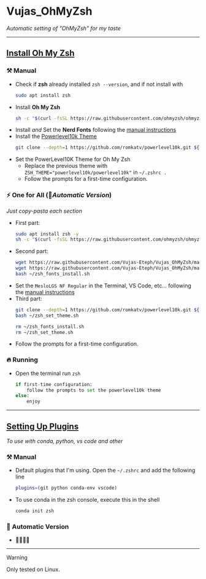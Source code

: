 # Vujas_OhMyZsh
*Automatic setting of "OhMyZsh" for my taste*

---

##  [Install Oh My Zsh](https://github.com/ohmyzsh/ohmyzsh?tab=readme-ov-file#basic-installation)

### ⚒️ Manual
- Check if **zsh** already installed `zsh --version`, and if not install with 
	```zsh
	sudo apt install zsh
	```
- Install **Oh My Zsh**
	```zsh
	sh -c "$(curl -fsSL https://raw.githubusercontent.com/ohmyzsh/ohmyzsh/master/tools/install.sh)"
	```
- Install *and* Set the **Nerd Fonts** following the [manual instructions](https://github.com/romkatv/powerlevel10k?tab=readme-ov-file#meslo-nerd-font-patched-for-powerlevel10k)
- Install the [Powerlevel10k Theme](https://github.com/romkatv/powerlevel10k#oh-my-zsh)
	```zsh
	git clone --depth=1 https://github.com/romkatv/powerlevel10k.git ${ZSH_CUSTOM:-$HOME/.oh-my-zsh/custom}/themes/powerlevel10k
	```
- Set the PowerLevel10K Theme for Oh My Zsh
	- Replace the previous theme with `ZSH_THEME="powerlevel10k/powerlevel10k"` in `~/.zshrc .`
  	- Follow the prompts for a first-time configuration.

### ⚡ One for All (🤖*Automatic Version*)
*Just copy-pasta each section*
- First part:
	```zsh
	sudo apt install zsh -y
	sh -c "$(curl -fsSL https://raw.githubusercontent.com/ohmyzsh/ohmyzsh/master/tools/install.sh)"
	```
- Second part:
	```zsh
	wget https://raw.githubusercontent.com/Vujas-Eteph/Vujas_OhMyZsh/main/zsh_fonts_install.sh -P ~
	wget https://raw.githubusercontent.com/Vujas-Eteph/Vujas_OhMyZsh/main/zsh_set_theme.sh -P ~
	bash ~/zsh_fonts_install.sh
- Set the `MesloLGS NF Regular` in the Terminal, VS Code, etc... following the [manual instructions](https://github.com/romkatv/powerlevel10k?tab=readme-ov-file#meslo-nerd-font-patched-for-powerlevel10k)
- Third part:
	```zsh
	git clone --depth=1 https://github.com/romkatv/powerlevel10k.git ${ZSH_CUSTOM:-$HOME/.oh-my-zsh/custom}/themes/powerlevel10k
	bash ~/zsh_set_theme.sh
 
	rm ~/zsh_fonts_install.sh
	rm ~/zsh_set_theme.sh
	```
 - Follow the prompts for a first-time configuration.

### 🔥 Running
- Open the terminal run `zsh`
	```python
	if first-time configuration:
		follow the prompts to set the powerlevel10k theme
	else:
		enjoy
	```

---

## [Setting Up Plugins](https://github.com/ohmyzsh/ohmyzsh/wiki/Plugins-Overview)
*To use with conda, python, vs code and other*

### ⚒️ Manual
- Default plugins that I'm using. Open the `~/.zshrc` and add the following line
	```zsh
	plugins=(git python conda-env vscode)
	```
- To use conda in the zsh console, execute this in the shell
	```zsh
	conda init zsh 
	```
### 🤖 Automatic Version
- 🚧👷‍♂️🚧


---
> [!WARNING]
> Only tested on Linux.
